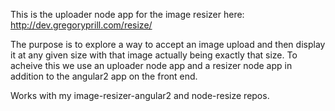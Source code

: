 This is the uploader node app for the image resizer here: http://dev.gregoryprill.com/resize/

The purpose is to explore a way to accept an image upload and then display it at any given size with that image actually being exactly that size. To acheive this we use an uploader node app and a resizer node app in addition to the angular2 app on the front end.

Works with my image-resizer-angular2 and node-resize repos.
